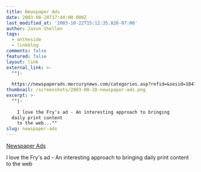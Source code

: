 ```yaml
---
title: Newspaper Ads
date: 2003-08-28T17:44:00.000Z
last_modified_at: '2003-10-22T15:12:35.826-07:00'
author: Jason Shellen
tags:
  - ontheside
  - linkblog
comments: false
featured: false
layout: link
external_link: >-
  ""|-
  
  https://newspaperads.mercurynews.com/categories.asp?refid=&sesid=184771414&cid=49&pg=3&sda=off&sdc=off""
thumbnail: /screenshots/2003-08-28-newspaper-ads.png
excerpt: >-
  ""|-
  
    I love the Fry's ad - An interesting approach to bringing
  daily print content
    to the web...""
slug: newspaper-ads
---
```


[Newspaper Ads](https://newspaperads.mercurynews.com/categories.asp?refid=&sesid=184771414&cid=49&pg=3&sda=off&sdc=off)

I love the Fry's ad - An interesting approach to bringing daily print content to the web
